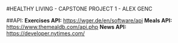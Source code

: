 #HEALTHY LIVING - CAPSTONE PROJECT 1 - ALEX GENC

##API:
**Exercises API:** https://wger.de/en/software/api
**Meals API:** https://www.themealdb.com/api.php
**News API:** https://developer.nytimes.com/

